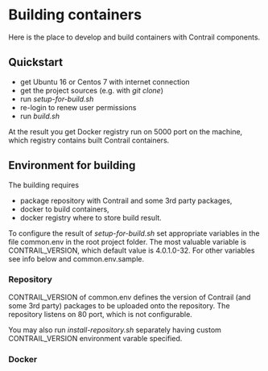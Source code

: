 # Building containers

Here is the place to develop and build containers with Contrail components.

## Quickstart
* get Ubuntu 16 or Centos 7 with internet connection
* get the project sources (e.g. with *git clone*)
* run *setup-for-build.sh*
* re-login to renew user permissions
* run *build.sh*

At the result you get Docker registry run on 5000 port on the machine, which registry contains built Contrail containers.

## Environment for building
The building requires
* package repository with Contrail and some 3rd party packages,
* docker to build containers,
* docker registry where to store build result.

To configure the result of *setup-for-build.sh* set appropriate variables in the file common.env in the root project folder. The most valuable variable is CONTRAIL_VERSION, which default value is 4.0.1.0-32. For other variables see info below and common.env.sample.

### Repository
CONTRAIL_VERSION of common.env defines the version of Contrail (and some 3rd party) packages to be uploaded onto the repository. The repository listens on 80 port, which is not configurable.

You may also run *install-repository.sh* separately having custom CONTRAIL_VERSION environment varable specified.

### Docker
